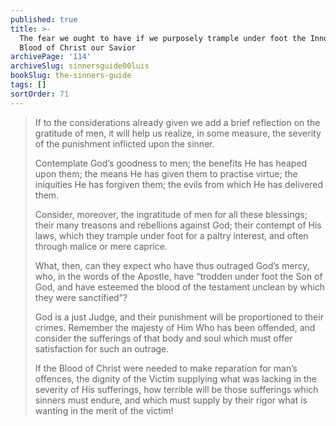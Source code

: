 ```yaml
---
published: true
title: >-
  The fear we ought to have if we purposely trample under foot the Innocent
  Blood of Christ our Savior
archivePage: '114'
archiveSlug: sinnersguide00luis
bookSlug: the-sinners-guide
tags: []
sortOrder: 71
---
```


> If to the considerations already given we add a brief reflection on the gratitude of men, it will help us realize, in some measure, the severity of the punishment inflicted upon the sinner.
>
> Contemplate God’s goodness to men; the benefits He has heaped upon them; the means He has given them to practise virtue; the iniquities He has forgiven them; the evils from which He has delivered them.
>
> Consider, moreover, the ingratitude of men for all these blessings; their many treasons and rebellions against God; their contempt of His laws, which they trample under foot for a paltry interest, and often through malice or mere caprice.
>
> What, then, can they expect who have thus outraged God’s mercy, who, in the words of the Apostle, have “trodden under foot the Son of God, and have esteemed the blood of the testament unclean by which they were sanctified”?
>
> God is a just Judge, and their punishment will be proportioned to their crimes. Remember the majesty of Him Who has been offended, and consider the sufferings of that body and soul which must offer satisfaction for such an outrage.
>
> If the Blood of Christ were needed to make reparation for man’s offences, the dignity of the Victim supplying what was lacking in the severity of His sufferings, how terrible will be those sufferings which sinners must endure, and which must supply by their rigor what is wanting in the merit of the victim!
